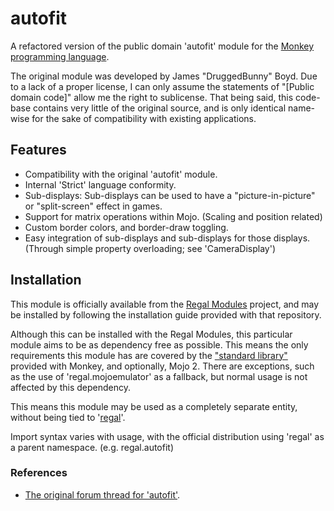 autofit
=======

A refactored version of the public domain 'autofit' module for the [Monkey programming language](https://github.com/blitz-research/monkey).

The original module was developed by James "DruggedBunny" Boyd. Due to a lack of a proper license, I can only assume the statements of "[Public domain code]" allow me the right to sublicense. That being said, this code-base contains very little of the original source, and is only identical name-wise for the sake of compatibility with existing applications.

## Features
* Compatibility with the original 'autofit' module.
* Internal 'Strict' language conformity.
* Sub-displays: Sub-displays can be used to have a "picture-in-picture" or "split-screen" effect in games.
* Support for matrix operations within Mojo. (Scaling and position related)
* Custom border colors, and border-draw toggling.
* Easy integration of sub-displays and sub-displays for those displays. (Through simple property overloading; see 'CameraDisplay')

## Installation
This module is officially available from the [Regal Modules](https://github.com/Regal-Internet-Brothers/regal-modules#regal-modules) project, and may be installed by following the installation guide provided with that repository.

Although this can be installed with the Regal Modules, this particular module aims to be as dependency free as possible. This means the only requirements this module has are covered by the ["standard library"](https://github.com/blitz-research/monkey/tree/develop/modules) provided with Monkey, and optionally, Mojo 2. There are exceptions, such as the use of 'regal.mojoemulator' as a fallback, but normal usage is not affected by this dependency.

This means this module may be used as a completely separate entity, without being tied to '[regal](https://github.com/Regal-Internet-Brothers/regal-modules)'.

Import syntax varies with usage, with the official distribution using 'regal' as a parent namespace. (e.g. regal.autofit)

### References
* [The original forum thread for 'autofit'](http://www.monkey-x.com/Community/posts.php?topic=1500&page=1).
